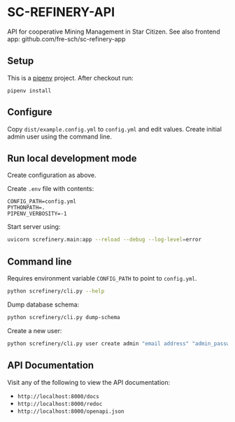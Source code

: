 # SC-REFINERY-API

API for cooperative Mining Management in Star Citizen.
See also frontend app: github.com/fre-sch/sc-refinery-app


## Setup

This is a [pipenv](https://pipenv.pypa.io/) project. After checkout run:

```
pipenv install
```

## Configure

Copy ``dist/example.config.yml`` to ``config.yml`` and edit values.
Create initial admin user using the command line.


## Run local development mode

Create configuration as above.

Create ``.env`` file with contents:

```
CONFIG_PATH=config.yml
PYTHONPATH=.
PIPENV_VERBOSITY=-1
```

Start server using:

```bash
uvicorn screfinery.main:app --reload --debug --log-level=error
```


## Command line

Requires environment variable ``CONFIG_PATH`` to point to ``config.yml``.

```bash
python screfinery/cli.py --help
```

Dump database schema:
```bash
python screfinery/cli.py dump-schema
```

Create a new user:
```bash
python screfinery/cli.py user create admin "email address" "admin_password" "*,admin"
```


## API Documentation

Visit any of the following to view the API documentation:

* ``http://localhost:8000/docs``
* ``http://localhost:8000/redoc``
* ``http://localhost:8000/openapi.json``

